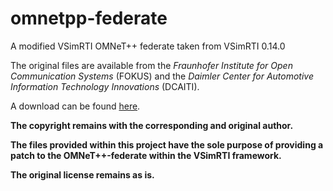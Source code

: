 # omnetpp-federate
A modified VSimRTI OMNeT++ federate taken from VSimRTI 0.14.0

The original files are available from the *Fraunhofer Institute for Open Communication Systems* (FOKUS) and the *Daimler Center for Automotive Information Technology Innovations* (DCAITI).

A download can be found [here](http://www.dcaiti.tu-berlin.de/research/simulation/download/).

**The copyright remains with the corresponding and original author.**

**The files provided within this project have the sole purpose of providing a patch to the OMNeT++-federate within the VSimRTI framework.**

**The original license remains as is.**
